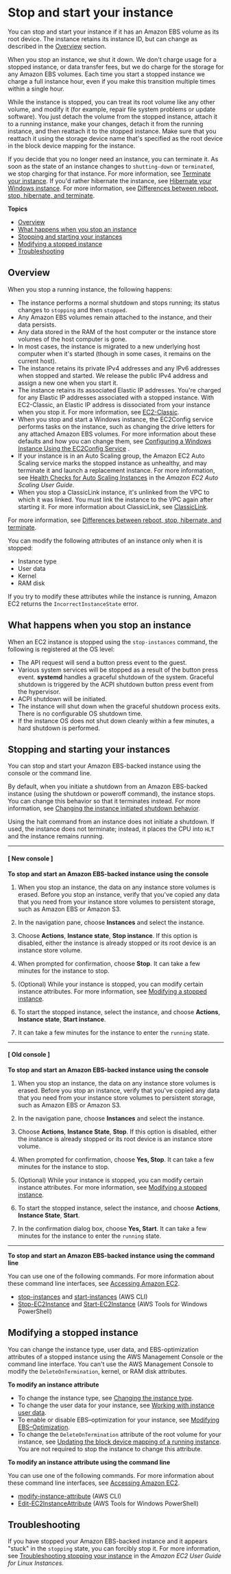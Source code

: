 # Stop and start your instance<a name="Stop_Start"></a>

You can stop and start your instance if it has an Amazon EBS volume as its root device\. The instance retains its instance ID, but can change as described in the [Overview](#instance_stop) section\.

When you stop an instance, we shut it down\. We don't charge usage for a stopped instance, or data transfer fees, but we do charge for the storage for any Amazon EBS volumes\. Each time you start a stopped instance we charge a full instance hour, even if you make this transition multiple times within a single hour\.

While the instance is stopped, you can treat its root volume like any other volume, and modify it \(for example, repair file system problems or update software\)\. You just detach the volume from the stopped instance, attach it to a running instance, make your changes, detach it from the running instance, and then reattach it to the stopped instance\. Make sure that you reattach it using the storage device name that's specified as the root device in the block device mapping for the instance\.

If you decide that you no longer need an instance, you can terminate it\. As soon as the state of an instance changes to `shutting-down` or `terminated`, we stop charging for that instance\. For more information, see [Terminate your instance](terminating-instances.md)\. If you'd rather hibernate the instance, see [Hibernate your Windows instance](Hibernate.md)\. For more information, see [Differences between reboot, stop, hibernate, and terminate](ec2-instance-lifecycle.md#lifecycle-differences)\.

**Topics**
+ [Overview](#instance_stop)
+ [What happens when you stop an instance](#what-happens-stop)
+ [Stopping and starting your instances](#starting-stopping-instances)
+ [Modifying a stopped instance](#Using_ChangingAttributesWhileInstanceStopped)
+ [Troubleshooting](#troubleshoot-instance-stop)

## Overview<a name="instance_stop"></a>

When you stop a running instance, the following happens:
+ The instance performs a normal shutdown and stops running; its status changes to `stopping` and then `stopped`\.
+ Any Amazon EBS volumes remain attached to the instance, and their data persists\.
+ Any data stored in the RAM of the host computer or the instance store volumes of the host computer is gone\.
+ In most cases, the instance is migrated to a new underlying host computer when it's started \(though in some cases, it remains on the current host\)\.
+ The instance retains its private IPv4 addresses and any IPv6 addresses when stopped and started\. We release the public IPv4 address and assign a new one when you start it\.
+ The instance retains its associated Elastic IP addresses\. You're charged for any Elastic IP addresses associated with a stopped instance\. With EC2\-Classic, an Elastic IP address is dissociated from your instance when you stop it\. For more information, see [EC2\-Classic](ec2-classic-platform.md)\.
+ When you stop and start a Windows instance, the EC2Config service performs tasks on the instance, such as changing the drive letters for any attached Amazon EBS volumes\. For more information about these defaults and how you can change them, see [Configuring a Windows Instance Using the EC2Config Service](ec2config-service.md) \.
+ If your instance is in an Auto Scaling group, the Amazon EC2 Auto Scaling service marks the stopped instance as unhealthy, and may terminate it and launch a replacement instance\. For more information, see [Health Checks for Auto Scaling Instances](https://docs.aws.amazon.com/autoscaling/latest/userguide/healthcheck.html) in the *Amazon EC2 Auto Scaling User Guide*\.
+ When you stop a ClassicLink instance, it's unlinked from the VPC to which it was linked\. You must link the instance to the VPC again after starting it\. For more information about ClassicLink, see [ClassicLink](vpc-classiclink.md)\.

For more information, see [Differences between reboot, stop, hibernate, and terminate](ec2-instance-lifecycle.md#lifecycle-differences)\.

You can modify the following attributes of an instance only when it is stopped:
+ Instance type
+ User data
+ Kernel
+ RAM disk

If you try to modify these attributes while the instance is running, Amazon EC2 returns the `IncorrectInstanceState` error\.

## What happens when you stop an instance<a name="what-happens-stop"></a>

When an EC2 instance is stopped using the `stop-instances` command, the following is registered at the OS level:
+ The API request will send a button press event to the guest\.
+ Various system services will be stopped as a result of the button press event\. **systemd** handles a graceful shutdown of the system\. Graceful shutdown is triggered by the ACPI shutdown button press event from the hypervisor\.
+ ACPI shutdown will be initiated\.
+ The instance will shut down when the graceful shutdown process exits\. There is no configurable OS shutdown time\.
+ If the instance OS does not shut down cleanly within a few minutes, a hard shutdown is performed\.

## Stopping and starting your instances<a name="starting-stopping-instances"></a>

You can stop and start your Amazon EBS\-backed instance using the console or the command line\.

By default, when you initiate a shutdown from an Amazon EBS\-backed instance \(using the shutdown or poweroff command\), the instance stops\. You can change this behavior so that it terminates instead\. For more information, see [Changing the instance initiated shutdown behavior](terminating-instances.md#Using_ChangingInstanceInitiatedShutdownBehavior)\.

Using the halt command from an instance does not initiate a shutdown\. If used, the instance does not terminate; instead, it places the CPU into `HLT` and the instance remains running\.

------
#### [ New console ]

**To stop and start an Amazon EBS\-backed instance using the console**

1. When you stop an instance, the data on any instance store volumes is erased\. Before you stop an instance, verify that you've copied any data that you need from your instance store volumes to persistent storage, such as Amazon EBS or Amazon S3\.

1. In the navigation pane, choose **Instances** and select the instance\.

1. Choose **Actions**, **Instance state**, **Stop instance**\. If this option is disabled, either the instance is already stopped or its root device is an instance store volume\.

1. When prompted for confirmation, choose **Stop**\. It can take a few minutes for the instance to stop\.

1. \(Optional\) While your instance is stopped, you can modify certain instance attributes\. For more information, see [Modifying a stopped instance](#Using_ChangingAttributesWhileInstanceStopped)\.

1. To start the stopped instance, select the instance, and choose **Actions**, **Instance state**, **Start instance**\.

1. It can take a few minutes for the instance to enter the `running` state\.

------
#### [ Old console ]

**To stop and start an Amazon EBS\-backed instance using the console**

1. When you stop an instance, the data on any instance store volumes is erased\. Before you stop an instance, verify that you've copied any data that you need from your instance store volumes to persistent storage, such as Amazon EBS or Amazon S3\.

1. In the navigation pane, choose **Instances** and select the instance\.

1. Choose **Actions**, **Instance State**, **Stop**\. If this option is disabled, either the instance is already stopped or its root device is an instance store volume\.

1. When prompted for confirmation, choose **Yes, Stop**\. It can take a few minutes for the instance to stop\.

1. \(Optional\) While your instance is stopped, you can modify certain instance attributes\. For more information, see [Modifying a stopped instance](#Using_ChangingAttributesWhileInstanceStopped)\.

1. To start the stopped instance, select the instance, and choose **Actions**, **Instance State**, **Start**\.

1. In the confirmation dialog box, choose **Yes, Start**\. It can take a few minutes for the instance to enter the `running` state\.

------

**To stop and start an Amazon EBS\-backed instance using the command line**

You can use one of the following commands\. For more information about these command line interfaces, see [Accessing Amazon EC2](concepts.md#access-ec2)\.
+ [stop\-instances](https://docs.aws.amazon.com/cli/latest/reference/ec2/stop-instances.html) and [start\-instances](https://docs.aws.amazon.com/cli/latest/reference/ec2/start-instances.html) \(AWS CLI\)
+ [Stop\-EC2Instance](https://docs.aws.amazon.com/powershell/latest/reference/items/Stop-EC2Instance.html) and [Start\-EC2Instance](https://docs.aws.amazon.com/powershell/latest/reference/items/Start-EC2Instance.html) \(AWS Tools for Windows PowerShell\)

## Modifying a stopped instance<a name="Using_ChangingAttributesWhileInstanceStopped"></a>

You can change the instance type, user data, and EBS\-optimization attributes of a stopped instance using the AWS Management Console or the command line interface\. You can't use the AWS Management Console to modify the `DeleteOnTermination`, kernel, or RAM disk attributes\.

**To modify an instance attribute**
+ To change the instance type, see [Changing the instance type](ec2-instance-resize.md)\.
+ To change the user data for your instance, see [Working with instance user data](instancedata-add-user-data.md)\.
+ To enable or disable EBS–optimization for your instance, see [Modifying EBS–Optimization](ebs-optimized.md#modify-ebs-optimized-attribute)\.
+ To change the `DeleteOnTermination` attribute of the root volume for your instance, see [Updating the block device mapping of a running instance](block-device-mapping-concepts.md#update-instance-bdm)\. You are not required to stop the instance to change this attribute\. 

**To modify an instance attribute using the command line**

You can use one of the following commands\. For more information about these command line interfaces, see [Accessing Amazon EC2](concepts.md#access-ec2)\.
+ [modify\-instance\-attribute](https://docs.aws.amazon.com/cli/latest/reference/ec2/modify-instance-attribute.html) \(AWS CLI\)
+ [Edit\-EC2InstanceAttribute](https://docs.aws.amazon.com/powershell/latest/reference/items/Edit-EC2InstanceAttribute.html) \(AWS Tools for Windows PowerShell\)

## Troubleshooting<a name="troubleshoot-instance-stop"></a>

If you have stopped your Amazon EBS\-backed instance and it appears "stuck" in the `stopping` state, you can forcibly stop it\. For more information, see [Troubleshooting stopping your instance](https://docs.aws.amazon.com/AWSEC2/latest/UserGuide/TroubleshootingInstancesStopping.html) in the *Amazon EC2 User Guide for Linux Instances*\.